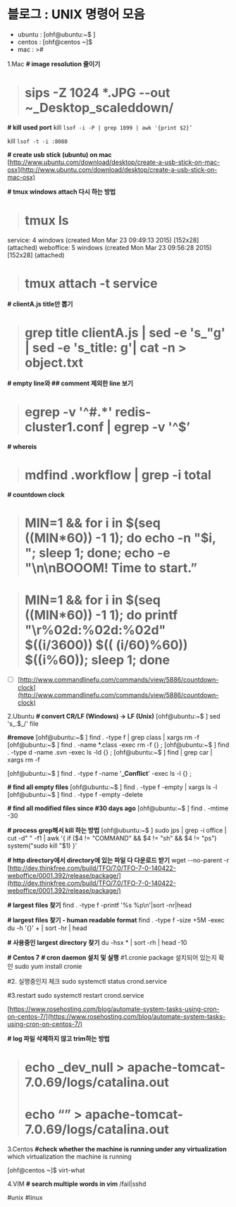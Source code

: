 # 블로그 : UNIX 명령어 모음
* ubuntu : [ohf@ubuntu:~$ ]
* centos : [ohf@centos ~]$
* mac : >#

1.Mac
**# image resolution 줄이기**
># sips -Z 1024 *.JPG --out ~_Desktop_scaleddown/

**# kill used port**
kill ` lsof -i -P | grep 1099 | awk '{print $2}’ `

kill ` lsof -t -i :8080 `

**# create usb stick (ubuntu) on mac**
[http://www.ubuntu.com/download/desktop/create-a-usb-stick-on-mac-osx](http://www.ubuntu.com/download/desktop/create-a-usb-stick-on-mac-osx)

**# tmux windows attach 다시 하는 방법**
># tmux ls
service: 4 windows (created Mon Mar 23 09:49:13 2015) [152x28] (attached)
weboffice: 5 windows (created Mon Mar 23 09:56:28 2015) [152x28] (attached)

># tmux attach -t service

**# clientA.js title만 뽑기**
># grep title clientA.js | sed -e 's_"g' | sed -e 's_title: g'| cat -n > object.txt

**# empty line와 ## comment 제외한 line 보기**
># egrep -v '^#.*' redis-cluster1.conf | egrep -v '^$’

**# whereis**
># mdfind .workflow | grep -i total

**# countdown clock**
># MIN=1 && for i in $(seq $(($MIN*60)) -1 1); do echo -n "$i, "; sleep 1; done; echo -e "\n\nBOOOM! Time to start.”

># MIN=1 && for i in $(seq $(($MIN*60)) -1 1); do printf "\r%02d:%02d:%02d" $((i/3600)) $(( (i/60)%60)) $((i%60)); sleep 1; done

- [ ] [http://www.commandlinefu.com/commands/view/5886/countdown-clock](http://www.commandlinefu.com/commands/view/5886/countdown-clock)

2.Ubuntu
**# convert CR/LF (Windows) -> LF (Unix)**
[ohf@ubuntu:~$ ] sed 's_.$_/' file

**#remove**
[ohf@ubuntu:~$ ] find . -type f | grep class | xargs rm -f
[ohf@ubuntu:~$ ] find . -name *.class -exec rm -f {} \;
[ohf@ubuntu:~$ ] find . -type d -name .svn -exec ls -ld {} \;
[ohf@ubuntu:~$ ] find | grep car | xargs rm -f

[ohf@ubuntu:~$ ] find . -type f -name '**_Conflict**' -exec ls -l {} \;

**# find all empty files**
[ohf@ubuntu:~$ ] find . -type f -empty | xargs ls -l
[ohf@ubuntu:~$ ] find . -type f -empty -delete

**# find all modified files since #30 days ago**
[ohf@ubuntu:~$ ] find . -mtime -30

**# process grep해서 kill 하는 방법**
[ohf@ubuntu:~$ ] sudo jps | grep -i office | cut -d" " -f1 | awk '{ if ($4 != "COMMAND" && $4 != "sh" && $4 != "ps") system("sudo kill "$1) }’

**# http directory에서 directory에 있는 파일 다 다운로드 받기**
wget --no-parent -r [http://dev.thinkfree.com/build/TFO/7.0/TFO-7-0-140422-weboffice/0001.392/release/package/](http://dev.thinkfree.com/build/TFO/7.0/TFO-7-0-140422-weboffice/0001.392/release/package/)

**# largest files 찾기**
find . -type f -printf '%s %p\n'|sort -nr|head

**# largest files 찾기 - human readable format**
find . -type f -size +5M -exec du -h '{}' + | sort -hr | head

**# 사용중인 largest directory 찾기**
du -hsx * | sort -rh | head -10

**# Centos 7**
**# cron daemon 설치 및 실행**
#1.cronie package 설치되어 있는지 확인
sudo yum install cronie

#2. 실행중인지 체크
sudo systemctl status crond.service

#3.restart
sudo systemctl restart crond.service

[https://www.rosehosting.com/blog/automate-system-tasks-using-cron-on-centos-7/](https://www.rosehosting.com/blog/automate-system-tasks-using-cron-on-centos-7/)

**# log 파일 삭제하지 않고 trim하는 방법**

># echo _dev_null > apache-tomcat-7.0.69/logs/catalina.out
># echo “” > apache-tomcat-7.0.69/logs/catalina.out

3.Centos
**#check whether the machine is running under any virtualization**
which virtualization the machine is running

[ohf@centos ~]$ virt-what

4.VIM
**# search multiple words in vim**
/fail\|sshd

#unix #linux